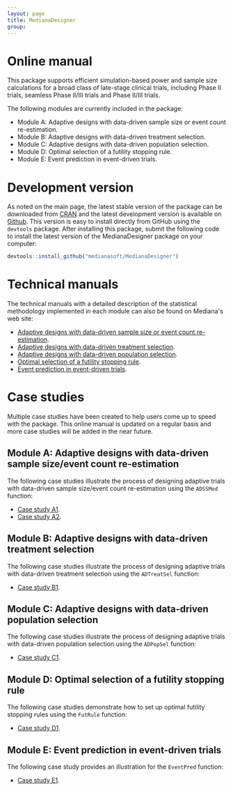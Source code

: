 ```yaml
---
layout: page
title: MedianaDesigner
group: 
---
```


# Online manual

This package supports efficient simulation-based power and sample size calculations for a broad class of late-stage clinical trials, including Phase II trials, seamless Phase II/III trials and Phase II/III trials. 

The following modules are currently included in the package:

* Module A: Adaptive designs with data-driven sample size or event count re-estimation.
* Module B: Adaptive designs with data-driven treatment selection.
* Module C: Adaptive designs with data-driven population selection.
* Module D: Optimal selection of a futility stopping rule.
* Module E: Event prediction in event-driven trials.

# Development version

As noted on the main page, the latest stable version of the package can be downloaded from [CRAN](https://cran.r-project.org/web/packages/MedianaDesigner/index.html) and the latest development version is available on [Github](https://github.com/medianasoft/MedianaDesigner). This version is easy to install directly from GitHub using the `devtools` package. After installing this package, submit the following code to install the latest version of the MedianaDesigner package on your computer:

``` r
devtools::install_github("medianasoft/MedianaDesigner")
```

# Technical manuals

The technical manuals with a detailed description of the statistical methodology implemented in each module can also be found on Mediana's web site: 

* [Adaptive designs with data-driven sample size or event count re-estimation](http://www.mediana.us/MedianaDesigner/ADSSMod.pdf).
* [Adaptive designs with data-driven treatment selection](http://www.mediana.us/MedianaDesigner/ADTreatSel.pdf).
* [Adaptive designs with data-driven population selection](http://www.mediana.us/MedianaDesigner/ADPopSel.pdf).
* [Optimal selection of a futility stopping rule](http://www.mediana.us/MedianaDesigner/FutRule.pdf).
* [Event prediction in event-driven trials](http://www.mediana.us/MedianaDesigner/EventPred.pdf).

# Case studies

Multiple case studies have been created to help users come up to speed with the package. This online manual is updated on a regular basis and more case studies will be added in the near future.

## Module A: Adaptive designs with data-driven sample size/event count re-estimation 

The following case studies illustrate the process of designing adaptive trials with data-driven sample size/event count re-estimation using the `ADSSMod` function:

* [Case study A1](https://medianasoft.github.io/CaseStudyA1).
* [Case study A2](https://medianasoft.github.io/CaseStudyA2).

## Module B: Adaptive designs with data-driven treatment selection 

The following case studies illustrate the process of designing adaptive trials with data-driven treatment selection using the `ADTreatSel` function:

* [Case study B1](https://medianasoft.github.io/CaseStudyB1).

## Module C: Adaptive designs with data-driven population selection 

The following case studies illustrate the process of designing adaptive trials with data-driven population selection using the `ADPopSel` function:

* [Case study C1](https://medianasoft.github.io/CaseStudyC1).

## Module D: Optimal selection of a futility stopping rule 

The following case studies demonstrate how to set up optimal futility stopping rules using the `FutRule` function:

* [Case study D1](https://medianasoft.github.io/CaseStudyD1).

## Module E: Event prediction in event-driven trials 

The following case study provides an illustration for the `EventPred` function:

* [Case study E1](https://medianasoft.github.io/CaseStudyE1).

